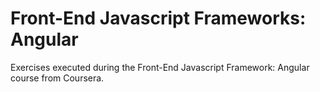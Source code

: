 # Front-End Javascript Frameworks: Angular

Exercises executed during the Front-End Javascript Framework: Angular course from Coursera.
